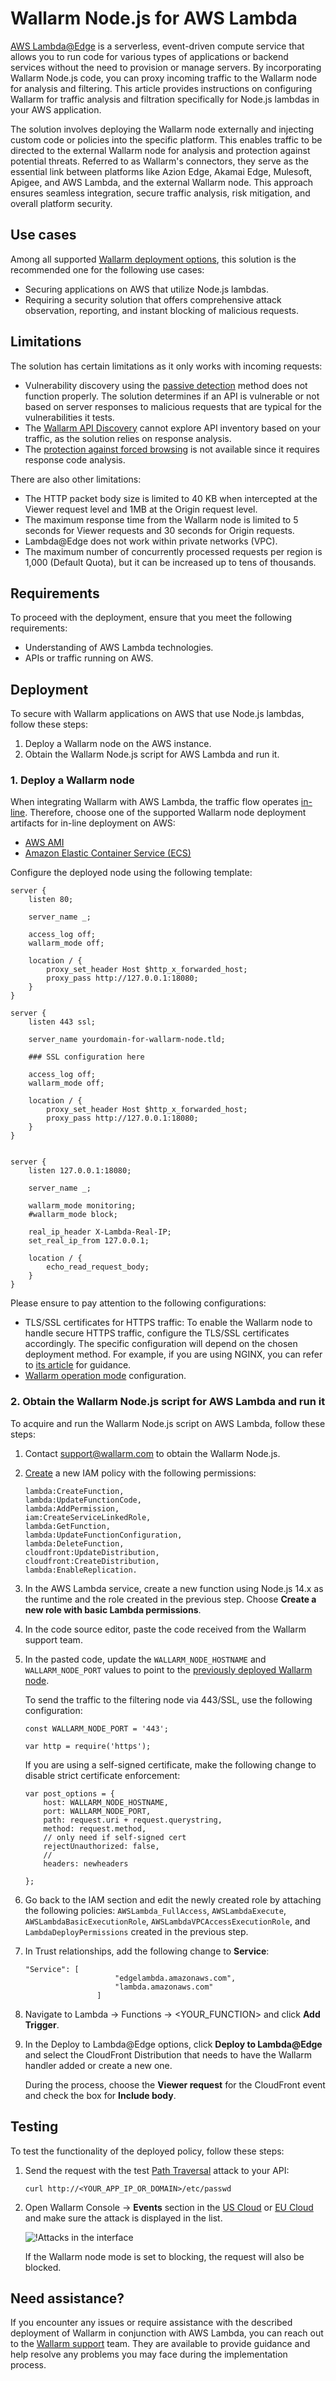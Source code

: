 [ptrav-attack-docs]:                ../../attacks-vulns-list.md#path-traversal
[attacks-in-ui-image]:              ../../images/admin-guides/test-attacks-quickstart-sqli-xss.png

# Wallarm Node.js for AWS Lambda

[AWS Lambda@Edge](https://aws.amazon.com/lambda/edge/) is a serverless, event-driven compute service that allows you to run code for various types of applications or backend services without the need to provision or manage servers. By incorporating Wallarm Node.js code, you can proxy incoming traffic to the Wallarm node for analysis and filtering. This article provides instructions on configuring Wallarm for traffic analysis and filtration specifically for Node.js lambdas in your AWS application.

<!-- ![!Lambda](../../images/waf-installation/gateways/aws-lambda-traffic-flow.png) -->

The solution involves deploying the Wallarm node externally and injecting custom code or policies into the specific platform. This enables traffic to be directed to the external Wallarm node for analysis and protection against potential threats. Referred to as Wallarm's connectors, they serve as the essential link between platforms like Azion Edge, Akamai Edge, Mulesoft, Apigee, and AWS Lambda, and the external Wallarm node. This approach ensures seamless integration, secure traffic analysis, risk mitigation, and overall platform security.

## Use cases

Among all supported [Wallarm deployment options](../supported-deployment-options.md), this solution is the recommended one for the following use cases:

* Securing applications on AWS that utilize Node.js lambdas.
* Requiring a security solution that offers comprehensive attack observation, reporting, and instant blocking of malicious requests.

## Limitations

The solution has certain limitations as it only works with incoming requests:

* Vulnerability discovery using the [passive detection](../../about-wallarm/detecting-vulnerabilities.md#passive-detection) method does not function properly. The solution determines if an API is vulnerable or not based on server responses to malicious requests that are typical for the vulnerabilities it tests.
* The [Wallarm API Discovery](../../about-wallarm/api-discovery.md) cannot explore API inventory based on your traffic, as the solution relies on response analysis.
* The [protection against forced browsing](../../admin-en/configuration-guides/protecting-against-bruteforce.md) is not available since it requires response code analysis.

There are also other limitations:

* The HTTP packet body size is limited to 40 KB when intercepted at the Viewer request level and 1MB at the Origin request level.
* The maximum response time from the Wallarm node is limited to 5 seconds for Viewer requests and 30 seconds for Origin requests.
* Lambda@Edge does not work within private networks (VPC).
* The maximum number of concurrently processed requests per region is 1,000 (Default Quota), but it can be increased up to tens of thousands.

## Requirements

To proceed with the deployment, ensure that you meet the following requirements:

* Understanding of AWS Lambda technologies.
* APIs or traffic running on AWS.

## Deployment

To secure with Wallarm applications on AWS that use Node.js lambdas, follow these steps:

1. Deploy a Wallarm node on the AWS instance.
1. Obtain the Wallarm Node.js script for AWS Lambda and run it.

### 1. Deploy a Wallarm node

When integrating Wallarm with AWS Lambda, the traffic flow operates [in-line](../inline/overview.md). Therefore, choose one of the supported Wallarm node deployment artifacts for in-line deployment on AWS:

* [AWS AMI](../packages/aws-ami.md)
* [Amazon Elastic Container Service (ECS)](../cloud-platforms/aws/docker-container.md)

Configure the deployed node using the following template:

```
server {
    listen 80;

    server_name _;

	access_log off;
	wallarm_mode off;

	location / {
		proxy_set_header Host $http_x_forwarded_host;
		proxy_pass http://127.0.0.1:18080;
	}
}

server {
    listen 443 ssl;

    server_name yourdomain-for-wallarm-node.tld;

	### SSL configuration here

	access_log off;
	wallarm_mode off;

	location / {
		proxy_set_header Host $http_x_forwarded_host;
		proxy_pass http://127.0.0.1:18080;
	}
}


server {
	listen 127.0.0.1:18080;
	
	server_name _;
	
	wallarm_mode monitoring;
	#wallarm_mode block;

	real_ip_header X-Lambda-Real-IP;
	set_real_ip_from 127.0.0.1;

	location / {
		echo_read_request_body;
	}
}
```

Please ensure to pay attention to the following configurations:

* TLS/SSL certificates for HTTPS traffic: To enable the Wallarm node to handle secure HTTPS traffic, configure the TLS/SSL certificates accordingly. The specific configuration will depend on the chosen deployment method. For example, if you are using NGINX, you can refer to [its article](https://docs.nginx.com/nginx/admin-guide/security-controls/terminating-ssl-http/) for guidance.
* [Wallarm operation mode](../../admin-en/configure-wallarm-mode.md) configuration.

### 2. Obtain the Wallarm Node.js script for AWS Lambda and run it

To acquire and run the Wallarm Node.js script on AWS Lambda, follow these steps:

1. Contact [support@wallarm.com](mailto:support@wallarm.com) to obtain the Wallarm Node.js.
1. [Create](https://docs.aws.amazon.com/IAM/latest/UserGuide/access_policies_create.html) a new IAM policy with the following permissions: 

    ```
    lambda:CreateFunction, 
    lambda:UpdateFunctionCode, 
    lambda:AddPermission, 
    iam:CreateServiceLinkedRole, 
    lambda:GetFunction, 
    lambda:UpdateFunctionConfiguration, 
    lambda:DeleteFunction, 
    cloudfront:UpdateDistribution, 
    cloudfront:CreateDistribution, 
    lambda:EnableReplication. 
    ```
1. In the AWS Lambda service, create a new function using Node.js 14.x as the runtime and the role created in the previous step. Choose **Create a new role with basic Lambda permissions**.
1. In the code source editor, paste the code received from the Wallarm support team.
1. In the pasted code, update the `WALLARM_NODE_HOSTNAME` and `WALLARM_NODE_PORT` values to point to the [previously deployed Wallarm node](#1-deploy-a-wallarm-node).
    
    To send the traffic to the filtering node via 443/SSL, use the following configuration:

    ```
    const WALLARM_NODE_PORT = '443';

    var http = require('https');
    ```

    If you are using a self-signed certificate, make the following change to disable strict certificate enforcement:

    ```
    var post_options = {
        host: WALLARM_NODE_HOSTNAME,
        port: WALLARM_NODE_PORT,
        path: request.uri + request.querystring,
        method: request.method,
        // only need if self-signed cert
        rejectUnauthorized: false, 
        // 
        headers: newheaders
        
    };
    ```
1. Go back to the IAM section and edit the newly created role by attaching the following policies: `AWSLambda_FullAccess`, `AWSLambdaExecute`, `AWSLambdaBasicExecutionRole`, `AWSLambdaVPCAccessExecutionRole`, and `LambdaDeployPermissions` created in the previous step.
1. In Trust relationships, add the following change to **Service**:

    ```
    "Service": [
                        "edgelambda.amazonaws.com",
                        "lambda.amazonaws.com"
                    ]
    ```
1. Navigate to Lambda → Functions → <YOUR_FUNCTION> and click **Add Trigger**.
1. In the Deploy to Lambda@Edge options, click **Deploy to Lambda@Edge** and select the CloudFront Distribution that needs to have the Wallarm handler added or create a new one.

    During the process, choose the **Viewer request** for the CloudFront event and check the box for **Include body**.

## Testing

To test the functionality of the deployed policy, follow these steps:

1. Send the request with the test [Path Traversal][ptrav-attack-docs] attack to your API:

    ```
    curl http://<YOUR_APP_IP_OR_DOMAIN>/etc/passwd
    ```
1. Open Wallarm Console → **Events** section in the [US Cloud](https://us1.my.wallarm.com/search) or [EU Cloud](https://my.wallarm.com/search) and make sure the attack is displayed in the list.
    
    ![!Attacks in the interface][attacks-in-ui-image]

    If the Wallarm node mode is set to blocking, the request will also be blocked.

## Need assistance?

If you encounter any issues or require assistance with the described deployment of Wallarm in conjunction with AWS Lambda, you can reach out to the [Wallarm support](mailto:support@wallarm.com) team. They are available to provide guidance and help resolve any problems you may face during the implementation process.
